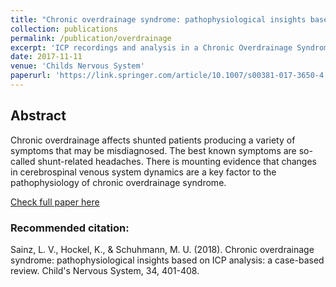 ```yaml
---
title: "Chronic overdrainage syndrome: pathophysiological insights based on ICP analysis: a case-based review"
collection: publications
permalink: /publication/overdrainage
excerpt: 'ICP recordings and analysis in a Chronic Overdrainage Syndrome patient'
date: 2017-11-11
venue: 'Childs Nervous System'
paperurl: 'https://link.springer.com/article/10.1007/s00381-017-3650-4'
---
```

## Abstract
Chronic overdrainage affects shunted patients producing a variety of symptoms that may be misdiagnosed. 
The best known symptoms are so-called shunt-related headaches. There is mounting evidence that changes 
in cerebrospinal venous system dynamics are a key factor to the pathophysiology of chronic overdrainage syndrome.

[Check full paper here](https://link.springer.com/article/10.1007/s00381-017-3650-4)

### Recommended citation: 
Sainz, L. V., Hockel, K., & Schuhmann, M. U. (2018). Chronic overdrainage syndrome: pathophysiological insights based on ICP analysis: 
a case-based review. Child's Nervous System, 34, 401-408.
